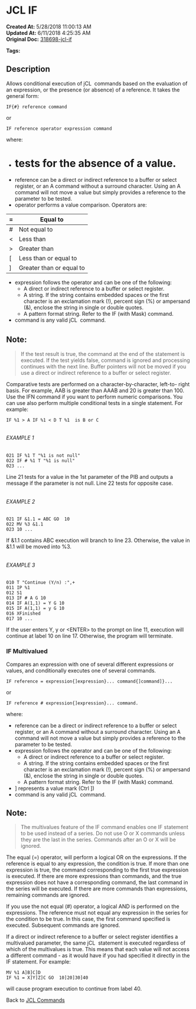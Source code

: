# JCL IF

**Created At:** 5/28/2018 11:00:13 AM  
**Updated At:** 6/11/2018 4:25:35 AM  
**Original Doc:** [318698-jcl-if](https://docs.jbase.com/45792-jcl/318698-jcl-if)  

**Tags:**
<badge text='jcl' vertical='middle' />

## Description 

Allows conditional execution of jCL  commands based on the evaluation of an expression, or the presence (or absence) of a reference. It takes the general form:

```
IF{#} reference command
```

or

```
IF reference operator expression command
```

where:

- # tests for the absence of a value.
- reference can be a direct or indirect reference to a buffer or select register, or an A command without a surround character. Using an A command will not move a value but simply provides a reference to the parameter to be tested.
- operator performs a value comparison. Operators are:



| =<br> | Equal to<br> |
| --- | --- |
| #<br> | Not equal to<br> |
| &lt;<br> | Less than<br> |
| &gt;<br> | Greater than<br> |
| [<br> | Less than or equal to<br> |
| ]<br> | Greater than or equal to<br> |


- expression follows the operator and can be one of the following:
    - A direct or indirect reference to a buffer or select register.
    - A string. If the string contains embedded spaces or the first character is an exclamation mark (!), percent sign (%) or ampersand (&), enclose the string in single or double quotes.
    - A pattern format string. Refer to the IF (with Mask) command.
- command is any valid jCL  command.


###### 


## Note: 


> If the test result is true, the command at the end of the statement is executed. If the test yields false, command is ignored and processing continues with the next line. Buffer pointers will not be moved if you use a direct or indirect reference to a buffer or select register.


Comparative tests are performed on a character-by-character, left-to- right basis. For example, AAB is greater than AAAB and 20 is greater than 100. Use the IFN command if you want to perform numeric comparisons. You can use also perform multiple conditional tests in a single statement. For example:

```
IF %1 > A IF %1 < D T %1  is B or C
```

###### 


###### EXAMPLE 1

```
021 IF %1 T "%1 is not null"
022 IF # %1 T "%1 is null"
023 ...
```

Line 21 tests for a value in the 1st parameter of the PIB and outputs a message if the parameter is not null. Line 22 tests for opposite case.

###### 


###### EXAMPLE 2

```
021 IF &1.1 = ABC GO  10
022 MV %3 &1.1
023 10 ...
```

If &1.1 contains ABC execution will branch to line 23. Otherwise, the value in &1.1 will be moved into %3.

###### 


###### EXAMPLE 3

```
010 T "Continue (Y/n) :",+
011 IP %1
012 S1
013 IF # A G 10
014 IF A(1,1) = Y G 10
015 IF A(1,1) = y G 10
016 XFinished
017 10 ...
```

If the user enters Y, y or &lt;ENTER&gt; to the prompt on line 11, execution will continue at label 10 on line 17. Otherwise, the program will terminate.

### 


### IF Multivalued

Compares an expression with one of several different expressions or values, and conditionally executes one of several commands.

```
IF reference = expression{]expression}... command{]command]}...
```

or

```
IF reference # expression{]expression}... command.
```

where:

- reference can be a direct or indirect reference to a buffer or select register, or an A command without a surround character. Using an A command will not move a value but simply provides a reference to the parameter to be tested.
- expression follows the operator and can be one of the following:
    - A direct or indirect reference to a buffer or select register.
    - A string. If the string contains embedded spaces or the first character is an exclamation mark (!), percent sign (%) or ampersand (&), enclose the string in single or double quotes.
    - A pattern format string. Refer to the IF (with Mask) command.
- ] represents a value mark (Ctrl ])
- command is any valid jCL  command.




## Note: 


> The multivalues feature of the IF command enables one IF statement to be used instead of a series. Do not use O or X commands unless they are the last in the series. Commands after an O or X will be ignored.


The equal (=) operator, will perform a logical OR on the expressions. If the reference is equal to any expression, the condition is true. If more than one expression is true, the command corresponding to the first true expression is executed. If there are more expressions than commands, and the true expression does not have a corresponding command, the last command in the series will be executed. If there are more commands than expressions, remaining commands are ignored.

If you use the not equal (#) operator, a logical AND is performed on the expressions. The reference must not equal any expression in the series for the condition to be true. In this case, the first command specified is executed. Subsequent commands are ignored.

If a direct or indirect reference to a buffer or select register identifies a multivalued parameter, the same jCL  statement is executed regardless of which of the multivalues is true. This means that each value will not access a different command - as it would have if you had specified it directly in the IF statement. For example:

```
MV %1 A]B]C]D
IF %1 = X]Y]Z]C GO  10]20]30]40
```

will cause program execution to continue from label 40.



Back to [JCL Commands](jcl-commands)
